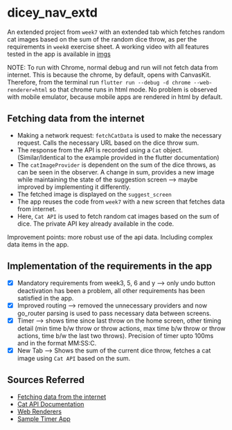 # dicey_nav_extd

An extended project from `week7` with an extended tab which fetches random cat images based on the sum of the random dice throw, as per the requirements in `week8` exercise sheet.
A working video with all features tested in the app is available in [imgs](/week8/imgs/)

NOTE: To run with Chrome, normal debug and run will not fetch data from internet. This is because the chrome, by default, opens with CanvasKit. Therefore, from the terminal run `flutter run --debug -d chrome --web-renderer=html` so that chrome runs in html mode. No problem is observed with mobile emulator, because mobile apps are rendered in html by default.

## Fetching data from the internet

- Making a network request: `fetchCatData` is used to make the necessary request. Calls the necessary URL based on the dice throw sum.
- The response from the API is recorded using a `Cat` object. (Similar/Identical to the example provided in the flutter documentation)
- The `catImageProvider` is dependent on the sum of the dice throws, as can be seen in the observer. A change in sum, provides a new image while maintaining the state of the suggestion screen --> maybe improved by implementing it differently.
- The fetched image is displayed on the `suggest_screen`
- The app reuses the code from `week7` with a new screen that fetches data from internet.
- Here, `Cat API` is used to fetch random cat images based on the sum of dice. The private API key already available in the code.

Improvement points: more robust use of the api data. Including complex data items in the app.

## Implementation of the requirements in the app

- [x] Mandatory requirements from week3, 5, 6 and y --> only undo button deactivation has been a problem, all other requirements has been satisfied in the app.
- [x] Improved routing --> removed the unnecessary providers and now go_router parsing is used to pass necessary data between screens.
- [x] Timer --> shows time since last throw on the home screen, other timing detail (min time b/w throw or throw actions, max time b/w throw or throw actions, time b/w the last two throws). Precision of timer upto 100ms and in the format MM:SS:C.
- [x] New Tab --> Shows the sum of the current dice throw, fetches a cat image using `Cat API` based on the sum.

## Sources Referred
- [Fetching data from the internet](https://docs.flutter.dev/cookbook/networking/fetch-data)
- [Cat API Documentation](https://developers.thecatapi.com/view-account/ylX4blBYT9FaoVd6OhvR?report=bOoHBz-8t)
- [Web Renderers](https://docs.flutter.dev/platform-integration/web/renderers)
- [Sample Timer App](https://github.com/Henrydykee/timer_app/tree/master)
